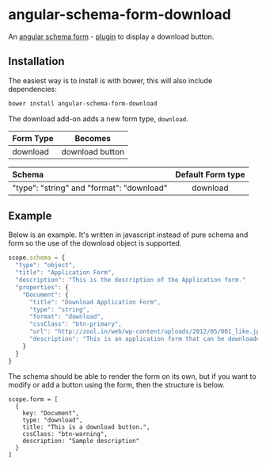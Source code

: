 # angular-schema-form-download
An [angular schema form](https://github.com/json-schema-form/angular-schema-form) - [plugin](https://github.com/json-schema-form/angular-schema-form/blob/development/docs/extending.md) to display a download button.

Installation
------------

The easiest way is to install is with bower, this will also include dependencies:
```bash
bower install angular-schema-form-download
```

The download add-on adds a new form type, `download`.

|   Form Type    |       Becomes       |
|:---------------|:-------------------:|
|   download     |  download button    |

| Schema             |   Default Form type  |
|:-------------------|:------------:|
| "type": "string" and "format": "download"   |   download   |

Example
-----------------
Below is an example. It's written in javascript instead of pure schema and form so the use of the download object is supported.

```javascript
scope.schema = {
  "type": "object",
  "title": "Application Form",
  "description": "This is the description of the Application form."
  "properties": {
    "Document": {
      "title": "Download Application Form",
      "type": "string",
      "format": "download",
      "cssClass": "btn-primary",
      "url": "http://zool.in/web/wp-content/uploads/2012/05/001_like.jpg",
      "description": "This is an application form that can be downloaded for your reference."
    }
  }
}
```
The schema should be able to render the form on its own, but if you want to modify or add a button using the form, then the structure is below.

```
scope.form = [
  {
    key: "Document",
    type: "download",
    title: "This is a download button.",
    cssClass: "btn-warning",
    description: "Sample description"
  }
]
```
